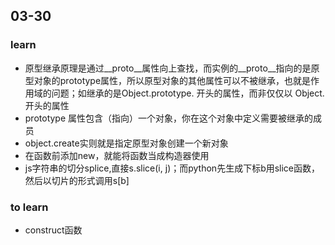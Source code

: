## 03-30



















### learn

<ul>
    <li>原型继承原理是通过__proto__属性向上查找，而实例的__proto__指向的是原型对象的prototype属性，所以原型对象的其他属性可以不被继承，也就是作用域的问题；如继承的是Object.prototype. 开头的属性，而非仅仅以 Object. 开头的属性</li>
    <li>prototype 属性包含（指向）一个对象，你在这个对象中定义需要被继承的成员</li>
    <li>object.create实则就是指定原型对象创建一个新对象</li>
    <li>在函数前添加new，就能将函数当成构造器使用</li>
    <li>js字符串的切分splice,直接s.slice(i, j)；而python先生成下标b用slice函数，然后以切片的形式调用s[b]</li>
</ul>





### to learn

<ul>
    <li>construct函数</li>
</ul>

